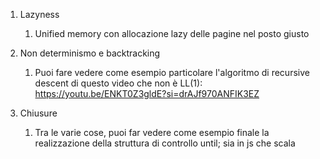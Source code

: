 1. Lazyness
    1. Unified memory con allocazione lazy delle pagine nel posto giusto

2. Non determinismo e backtracking
    1. Puoi fare vedere come esempio particolare l'algoritmo di recursive descent di questo video che non è LL(1): https://youtu.be/ENKT0Z3gldE?si=drAJf970ANFIK3EZ  

3. Chiusure
    1. Tra le varie cose, puoi far vedere come esempio finale la realizzazione della struttura di controllo until; sia in js che scala
